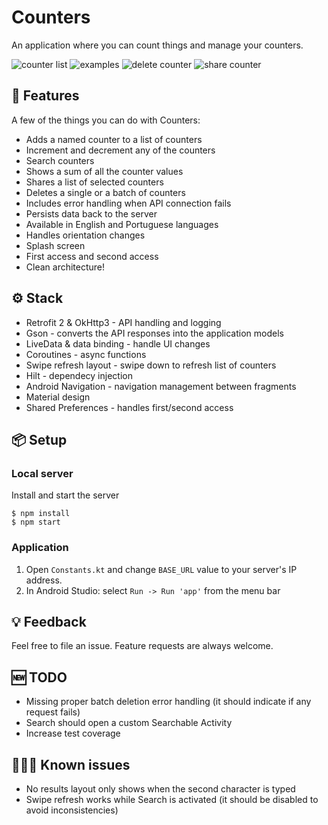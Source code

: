 # Counters
An application where you can count things and manage your counters.

![counter list](https://i.imgur.com/oTN1S4r.png)
![examples](https://i.imgur.com/71q3Vmb.png)
![delete counter](https://i.imgur.com/aU7hW2Z.png)
![share counter](https://i.imgur.com/wyOw19T.png)

## 🚀 Features
A few of the things you can do with Counters:

* Adds a named counter to a list of counters
* Increment and decrement any of the counters
* Search counters
* Shows a sum of all the counter values
* Shares a list of selected counters
* Deletes a single or a batch of counters
* Includes error handling when API connection fails
* Persists data back to the server
* Available in English and Portuguese languages
* Handles orientation changes
* Splash screen
* First access and second access
* Clean architecture!

## ⚙️ Stack
 * Retrofit 2 & OkHttp3 - API handling and logging
 * Gson - converts the API responses into the application models
 * LiveData & data binding - handle UI changes
 * Coroutines - async functions
 * Swipe refresh layout - swipe down to refresh list of counters
 * Hilt - dependecy injection
 * Android Navigation - navigation management between fragments
 * Material design
 * Shared Preferences - handles first/second access

## 📦 Setup
### Local server

Install and start the server
```
$ npm install
$ npm start
```

### Application
1. Open `Constants.kt` and change `BASE_URL` value to your server's IP address.
2. In Android Studio: select `Run -> Run 'app'` from the menu bar

## 💡 Feedback
Feel free to file an issue. Feature requests are always welcome. 

## 🆕 TODO
 * Missing proper batch deletion error handling (it should indicate if any request fails)
 * Search should open a custom Searchable Activity
 * Increase test coverage

## 🕵🏻‍♂️ Known issues
 * No results layout only shows when the second character is typed
 * Swipe refresh works while Search is activated (it should be disabled to avoid inconsistencies)

